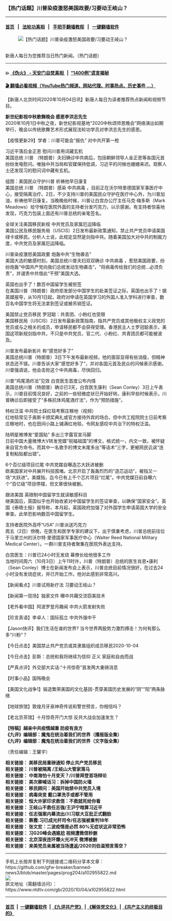 ### 【热门话题】川普染疫激怒美国政要/习要动王岐山？
------------------------

#### [首页](https://github.com/gfw-breaker/banned-news3/blob/master/README.md) &nbsp;&nbsp;|&nbsp;&nbsp; [法轮功真相](https://github.com/begood0513/basic/blob/master/README.md)  &nbsp;&nbsp;|&nbsp;&nbsp; [手把手翻墙教程](https://github.com/gfw-breaker/guides/wiki)  &nbsp;&nbsp;|&nbsp;&nbsp; [一键翻墙软件](https://github.com/gfw-breaker/nogfw/blob/master/README.md)  



<div><div class="featured_image">
 <figure>
  <img alt="【热门话题】川普染疫激怒美国政要/习要动王岐山？" src="https://i.ntdtv.com/assets/uploads/2020/06/45-1-1-800x450.jpg"/>
 </figure><br/>
 <span class="caption">
  新唐人每日为您推荐当日热门新闻。（热门话题）
 </span>
</div>
</div><hr/>

#### 💥 [《伪火》 - 天安门自焚真相 ](http://158.247.195.190:10000/videos/blog/weihuo.html)&nbsp; |&nbsp; [“1400例”谎言揭秘  ](http://158.247.195.190:10000/videos/blog/jiexi1400.html)

#### [ 🎬  翻墙必看视频（YouTube热门频道、网站代理、时事热点、历史事件 ...）](https://github.com/gfw-breaker/links/blob/master/banned.md)

<div><div class="post_content" itemprop="articleBody">
 <p>
  【新唐人北京时间2020年10月04日讯】新唐人每日为读者推荐热点新闻和视频节目。
 </p>
 <p>
  <strong>
   <ok href="https://www.ntdtv.com/gb/2020/10/03/a102955551.html" rel="noopener" target="_blank">
    新世纪影视中秋歌舞晚会 感恩李洪志先生
   </ok>
  </strong>
  <br/>
  2020年10月1日中秋之夜，新世纪影视基地“2020中秋颂师恩晚会”网络演出如期举行，晚会以传统歌舞艺术形式展现法轮功学员对李洪志先生的感恩。
 </p>
 <p>
  <ok href="https://www.ntdtv.com/gb/2020/09/20/a102944962.html" rel="noopener" target="_blank">
   【疫情更新29】学者：川普可能会“报仇” 对中共开第一枪
  </ok>
 </p>
 <p>
  <ok href="https://www.ntdtv.com/gb/2020/10/04/a102955621.html" rel="noopener" target="_blank">
   习近平落后金正恩 慰问川普用词藏玄机
  </ok>
  <br/>
  美国总统
  <ok href="https://www.ntdtv.com/gb/川普.htm">
   川普
  </ok>
  （特朗普）夫妇确诊中共病后，包括朝鲜领导人金正恩等各国元首纷纷发电慰问。唯独中共当局和官媒保持低调，习近平的问候也姗姗来迟。观察人士还发现习的慰问词中藏有玄机。
 </p>
 <p>
  <ok href="https://www.ntdtv.com/gb/2020/10/04/a102955693.html" rel="noopener" target="_blank">
   组图：美国民众守护川普 祈祷他早日康复
  </ok>
  <br/>
  美国总统
  <ok href="https://www.ntdtv.com/gb/川普.htm">
   川普
  </ok>
  （特朗普）感染
  <ok href="https://www.ntdtv.com/gb/中共病毒.htm">
   中共病毒
  </ok>
  ，目前正在沃尔特里德国家军事医疗中心，接受隔离治疗。2日，不少支持川普的美国民众守护在医疗中心外，为川普加油，祈祷他早日康复。当晚晚些时候，川普让白宫办公厅主任马克·梅多斯（Mark Meadows）给守候在医院外面的支持者分发巧克力，以示感谢。有支持者惊喜地发现，巧克力包装上面还有川普总统的亲笔签名。
 </p>
 <p>
  <ok href="https://www.ntdtv.com/gb/2020/10/04/a102955668.html" rel="noopener" target="_blank">
   全球关注美国移民新规 中共党员及家属厄运降临
  </ok>
  <br/>
  美国公民及移民服务局（USCIS）2日发布最新政策通知，禁止共产党员申请美国绿卡或移民。分析人士说，此规定显然是剑指中共。随着美国加大对中共的制裁力度，中共党员及家属厄运降临。
 </p>
 <p>
  <ok href="https://www.ntdtv.com/gb/2020/10/04/a102955750.html" rel="noopener" target="_blank">
   川普染疫激怒美国政要 炮轰中共“生物袭击”
  </ok>
  <br/>
  美国大选的敏感时刻，美国总统川普夫妇双双确诊
  <ok href="https://www.ntdtv.com/gb/中共病毒.htm">
   中共病毒
  </ok>
  ，惹怒美国政要，纷纷炮轰“中国共产党向我们总统发动生物袭击”，“将病毒传给我们的总统…必须负责”，并谴责中共借此“干预”美国大选。
 </p>
 <p>
  <ok href="https://www.ntdtv.com/gb/2020/10/04/a102955719.html" rel="noopener" target="_blank">
   英国也出手了！数百中国留学生被拒签
  </ok>
  <br/>
  在美国川普（特朗普）政府拒发部分中国学生的赴美签证之际，英国也出手了！据英媒报导，从10月1日起，政府对申请在英国学习的外国人准入学科进行审查，数百名中国学生将无法拿到签证或被吊销签证。
 </p>
 <p>
  <ok href="https://www.ntdtv.com/gb/2020/10/04/a102955673.html" rel="noopener" target="_blank">
   美国禁止党员移民 罗冠聪：共青团、小粉红也受限
  </ok>
  <br/>
  美国移民局（USCIS）2日发布最新政策指南，指共产党员或其他极权主义政党的党员或与之相关的成员，申请移民都不会获得受理。香港民主人士罗冠聪表示，美国这项新规剑指中共，不只是中共党员，官二代、小粉红、共青团员都可能被波及。
 </p>
 <p>
  <ok href="https://www.ntdtv.com/gb/2020/10/04/a102955629.html" rel="noopener" target="_blank">
   川普发布最新影片 称“感觉好多了”
  </ok>
  <br/>
  美国总统川普（特朗普）3日下午发布最新视频，他的面容显得有些消瘦，但精神状态还不错。川普告诉大家“感觉好多了”，并对各国元首及民众的问候表示感谢。川普强调说，他会击败这个中共病毒，尽快回归。
 </p>
 <p>
  <ok href="https://www.ntdtv.com/gb/2020/10/04/a102955769.html" rel="noopener" target="_blank">
   川普“鸡尾酒疖法”见效 白宫医生首度公布内情
  </ok>
  <br/>
  美国总统川普（特朗普）确诊已3天，白宫医生康利（Sean Conley）3日上午表示，川普目前情况良好，之前的一些轻微症状已开始好转。康利早些时候表示，川普确诊后即接受了“多株抗体鸡尾酒疗法”，作为“预防措施”。
 </p>
 <p>
  <ok href="https://www.ntdtv.com/gb/2020/10/03/a102955536.html" rel="noopener" target="_blank">
   特权泛滥 中共院士踩红毯考察庄稼地（视频）
  </ok>
  <br/>
  红地毯常见于奥斯卡颁奖典礼或官方接待外宾的场合。但中共工程院院士日前考察庄稼地时，也在田间小路上铺满红地毯，令网友感叹中共治下的特权泛滥。
 </p>
 <p>
  <ok href="https://www.ntdtv.com/gb/2020/10/03/a102955470.html" rel="noopener" target="_blank">
   陆明星微博发“爱国贴” 多出三字露官宣马脚
  </ok>
  <br/>
  日前中国大量微博大V转发党媒“祝福祖国”的博文，格式统一，内文一致，被怀疑来自官方命令。而其中一名歌手的博文末尾多出“等话术”三字，更被网民讥讽“连复制粘贴都出错”。
 </p>
 <p>
  <ok href="https://www.ntdtv.com/gb/2020/10/03/a102955497.html" rel="noopener" target="_blank">
   6个百亿级项目烂尾 中共党媒自曝造芯大跃进被删
  </ok>
  <br/>
  欧美国家对中共展开科技围堵。北京开启了轰轰烈烈的“造芯运动”，被指又一场“大跃进”。美媒指，迄今已有上千个芯片项目“烂尾”。中共党媒日前自曝六个“百亿级”项目停摆，但文章很快被删。
 </p>
 <p>
  <ok href="https://www.ntdtv.com/gb/2020/10/03/a102955519.html" rel="noopener" target="_blank">
   跟进美国 英限制中国留学生就读敏感科目
  </ok>
  <br/>
  继美国后，英国似乎也开始收紧对中国留学生的签证审查，以确保“国家安全”。英国《泰晤士报》报导称，本月起，英国政府加强了对外国学生申请英国大学的安全审查。此举恐影响数百中国留学生。
 </p>
 <p>
  <ok href="https://www.ntdtv.com/gb/2020/10/03/a102955247.html" rel="noopener" target="_blank">
   支持者医院外高呼“USA” 川普派送巧克力
  </ok>
  <br/>
  周五（2日）傍晚，在医生和医学专家的建议下，出于慎重考虑，川普总统前往位于马里兰州的沃尔特·里德国家军事医疗中心（Walter Reed National Military Medical Center）。一群川普支持者聚集在医院外表达支持。
 </p>
 <p>
  <ok href="https://www.ntdtv.com/gb/2020/10/03/a102955415.html" rel="noopener" target="_blank">
   白宫医生：川普已24小时无发烧 幕僚长给他很多工作
  </ok>
  <br/>
  当地时间周六（10月3日）上午11时许，川普（特朗普）总统的医生肖恩•康利（Sean Conley）博士在新闻发布会上表示，川普总统目前情况很好，在过去24小时没有发烧症状，并已开始工作。他对此感到非常高兴。
 </p>
 <p>
  <ok href="https://www.ntdtv.com/gb/2020/10/04/a102955619.html" rel="noopener" target="_blank">
   【新闻看点】川普试用新疗法 习要动王岐山？
  </ok>
 </p>
 <p>
  <ok href="https://www.ntdtv.com/gb/2020/10/04/a102955784.html" rel="noopener" target="_blank">
   【新闻第一现场】独家文件 曝中共藉交流窃美技术
  </ok>
 </p>
 <p>
  <ok href="https://www.ntdtv.com/gb/2020/10/04/a102955741.html" rel="noopener" target="_blank">
   【老外看中国】阿波罗登月趣闻 中共火箭发射失败
  </ok>
 </p>
 <p>
  <ok href="https://www.ntdtv.com/gb/2020/10/04/a102955717.html" rel="noopener" target="_blank">
   【珍言真语】李卓人：国际孤立 中共外强中干
  </ok>
 </p>
 <p>
  <ok href="https://www.ntdtv.com/gb/2020/10/04/a102955727.html" rel="noopener" target="_blank">
   【Jason快评】我们生活在谁的世界? 当今世界两股势力激烈搏击！为何有那么多“川粉”？
  </ok>
 </p>
 <p>
  <ok href="https://www.ntdtv.com/gb/2020/10/03/a102955384.html" rel="noopener" target="_blank">
   【今日点击】美国禁止共产党员或其隶属组织成员移民2020-10-04
  </ok>
 </p>
 <p>
  <ok href="https://www.ntdtv.com/gb/2020/10/03/a102955374.html" rel="noopener" target="_blank">
   【今日点击】彭斯：总统和我将继续为信仰 正义 家庭和自由而战
  </ok>
 </p>
 <p>
  <ok href="https://www.ntdtv.com/gb/2020/10/04/a102955797.html" rel="noopener" target="_blank">
   【严真点评】外交部大实话:“十月惊奇”首发两大重磅消息
  </ok>
 </p>
 <p>
  <ok href="https://www.ntdtv.com/gb/2020/10/04/a102955807.html" rel="noopener" target="_blank">
   【时事小品】国殇晚会
  </ok>
 </p>
 <p>
  <ok href="https://www.ntdtv.com/gb/2020/10/04/a102955608.html" rel="noopener" target="_blank">
   【美国文化战争1】锻造繁荣美国的文化基因-贯穿美国历史发展的“阴”“阳”两条脉络
  </ok>
 </p>
 <p>
  <ok href="https://www.ntdtv.com/gb/2020/10/04/a102955666.html" rel="noopener" target="_blank">
   【地球旅馆】敦煌月牙泉神奇传说和警世预言，你相信吗？
  </ok>
 </p>
 <p>
  <ok href="https://www.ntdtv.com/gb/2020/10/03/a102955364.html" rel="noopener" target="_blank">
   【老北京茶馆】十月惊奇开门大惊 反共大战会加速发生？
  </ok>
 </p>
 <p>
  <strong>
   <ok href="https://www.ntdtv.com/gb/2020/04/23/a102829962.html" rel="noopener" target="_blank">
    【特稿】越亲中共疫情越重 防疫有良方
   </ok>
  </strong>
  <br/>
  <strong>
   <ok href="https://www.ntdtv.com/gb/2019/02/15/a102512426.html" rel="noopener" target="_blank">
    《九评》编辑部：魔鬼在统治着我们的世界（播报版全集）
   </ok>
  </strong>
  <br/>
  <strong>
   <ok href=" https://www.ntdtv.com/gb/2018/06/08/a1378888.html" rel="noopener" target="_blank">
    《九评》编辑部：魔鬼在统治着我们的世界（文字版全集）
   </ok>
  </strong>
 </p>
 <p>
  （责任编辑：王馨宇）
 </p>
 <p>
  <strong>
   相关链接：
   <ok href="https://www.ntdtv.com/gb/2020/10/03/a102955072.html" rel="noopener" target="_blank">
    美移民局重磅通知 停止共产党员移民
   </ok>
  </strong>
  <br/>
  <strong>
   相关链接：
   <ok href="https://www.ntdtv.com/gb/2020/10/02/a102954250.html" rel="noopener" target="_blank">
    川普被隔离 /王岐山大管家落马
   </ok>
  </strong>
  <br/>
  <strong>
   相关链接：
   <ok href="https://www.ntdtv.com/gb/2020/09/30/a102952585.html" rel="noopener" target="_blank">
    中南海怕十月变天？/川普拜登首场辩论
   </ok>
  </strong>
  <br/>
  <strong>
   相关链接：
   <ok href="https://www.ntdtv.com/gb/2020/09/29/a102951882.html" rel="noopener" target="_blank">
    美次卿喊话习：拆掉中国防火墙
   </ok>
  </strong>
  <br/>
  <strong>
   相关链接：
   <ok href="https://www.ntdtv.com/gb/2020/09/28/a102950930.html" rel="noopener" target="_blank">
    移民顾问：美国开始禁中共党员入境
   </ok>
  </strong>
  <br/>
  <strong>
   相关链接：
   <ok href="https://www.ntdtv.com/gb/2020/09/26/a102949664.html" rel="noopener" target="_blank">
    病毒突变 戴口罩洗手或都不管用
   </ok>
  </strong>
  <br/>
  <strong>
   相关链接：
   <ok href="https://www.ntdtv.com/gb/2020/09/25/a102948968.html" rel="noopener" target="_blank">
    恒大许家印求救信：不救就死给你看
   </ok>
  </strong>
  <br/>
  <strong>
   相关链接：
   <ok href="https://www.ntdtv.com/gb/2020/09/24/a102948148.html" rel="noopener" target="_blank">
    王岐山不救任志强/王沪宁暗算习近平
   </ok>
  </strong>
  <br/>
  <strong>
   相关链接：
   <ok href="https://www.ntdtv.com/gb/2020/09/23/a102947334.html" rel="noopener" target="_blank">
    任志强案内幕流出/川习联大互批正式翻脸
   </ok>
  </strong>
  <br/>
  <strong>
   相关链接：
   <ok href="https://www.ntdtv.com/gb/2020/09/22/a102946539.html" rel="noopener" target="_blank">
    蔡霞:习已成光杆司令/任志强被重判18年
   </ok>
  </strong>
  <br/>
  <strong>
   相关链接：
   <ok href="https://www.ntdtv.com/gb/2020/09/21/a102945729.html" rel="noopener" target="_blank">
    张文宏：二波疫情是必然 80%无症状这非常恐怖
   </ok>
  </strong>
  <br/>
  <strong>
   相关链接：
   <ok href="https://www.ntdtv.com/gb/2020/09/20/a102945213.html" rel="noopener" target="_blank">
    习G20峰会遇尴尬 视频遭微信秒删
   </ok>
  </strong>
  <br/>
  <strong>
   相关链接：
   <ok href="https://www.ntdtv.com/gb/2020/09/19/a102944544.html" rel="noopener" target="_blank">
    北京深夜连环爆火光冲天 微博被删
   </ok>
  </strong>
  <br/>
  <strong>
   相关链接：
   <ok href="https://www.ntdtv.com/gb/2020/09/18/a102943664.html" rel="noopener" target="_blank">
    来美党员亲属被当场遣返/2020刘伯温预言落空？
   </ok>
  </strong>
 </p>
 <div class="single_ad">
 </div>
</div>
</div>
<hr/>
手机上长按并复制下列链接或二维码分享本文章：<br/>
https://github.com/gfw-breaker/banned-news3/blob/master/pages/prog204/a102955822.md <br/>
<a href='https://github.com/gfw-breaker/banned-news3/blob/master/pages/prog204/a102955822.md'><img src='https://github.com/gfw-breaker/banned-news3/blob/master/pages/prog204/a102955822.md.png'/></a> <br/>
原文地址（需翻墙访问）：https://www.ntdtv.com/gb/2020/10/04/a102955822.html


------------------------
#### [首页](https://github.com/gfw-breaker/banned-news3/blob/master/README.md) &nbsp;|&nbsp; [一键翻墙软件](https://github.com/gfw-breaker/nogfw/blob/master/README.md) &nbsp;| [《九评共产党》](https://github.com/gfw-breaker/9ping.md/blob/master/README.md#九评之一评共产党是什么) | [《解体党文化》](https://github.com/gfw-breaker/jtdwh.md/blob/master/README.md) | [《共产主义的终极目的》](https://github.com/gfw-breaker/gczydzjmd.md/blob/master/README.md)


<img src='http://gfw-breaker.win/banned-news3/pages/prog204/a102955822.md' width='0px' height='0px'/>